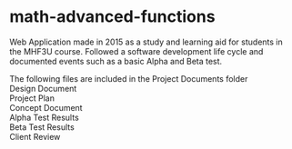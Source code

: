 # math-advanced-functions
Web Application made in 2015 as a study and learning aid for students in the MHF3U course. Followed a software development life cycle and documented events such as a basic Alpha and Beta test. 

The following files are included in the Project Documents folder
<br/>
Design Document <br/>
Project Plan <br/>
Concept Document <br/>
Alpha Test Results <br/>
Beta Test Results <br/>
Client Review <br/>
